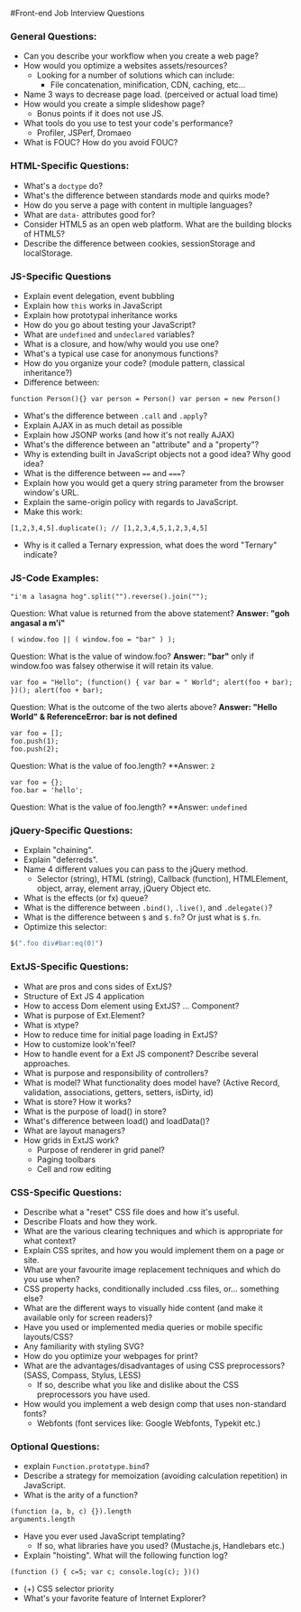 #Front-end Job Interview Questions

### General Questions:

* Can you describe your workflow when you create a web page?
* How would you optimize a websites assets/resources?
  * Looking for a number of solutions which can include:
    * File concatenation, minification, CDN, caching, etc…
* Name 3 ways to decrease page load. (perceived or actual load time)
* How would you create a simple slideshow page?
  * Bonus points if it does not use JS.
* What tools do you use to test your code's performance?
  * Profiler, JSPerf, Dromaeo
* What is FOUC? How do you avoid FOUC?

### HTML-Specific Questions:

* What's a `doctype` do?
* What's the difference between standards mode and quirks mode?
* How do you serve a page with content in multiple languages?
* What are `data-` attributes good for?
* Consider HTML5 as an open web platform. What are the building blocks of HTML5?
* Describe the difference between cookies, sessionStorage and localStorage.

### JS-Specific Questions

* Explain event delegation, event bubbling
* Explain how `this` works in JavaScript
* Explain how prototypal inheritance works
* How do you go about testing your JavaScript?
* What are `undefined` and `undeclared` variables?
* What is a closure, and how/why would you use one?
* What's a typical use case for anonymous functions?
* How do you organize your code? (module pattern, classical inheritance?)
* Difference between:
```
function Person(){} var person = Person() var person = new Person()
```
* What's the difference between `.call` and `.apply`?
* Explain AJAX in as much detail as possible
* Explain how JSONP works (and how it's not really AJAX)
* What's the difference between an "attribute" and a "property"?
* Why is extending built in JavaScript objects not a good idea? Why good idea?
* What is the difference between `==` and `===`?
* Explain how you would get a query string parameter from the browser window's URL.
* Explain the same-origin policy with regards to JavaScript.
* Make this work:
```
[1,2,3,4,5].duplicate(); // [1,2,3,4,5,1,2,3,4,5]
```
* Why is it called a Ternary expression, what does the word "Ternary" indicate?

### JS-Code Examples:

```
"i'm a lasagna hog".split("").reverse().join("");
```
Question: What value is returned from the above statement?
**Answer: "goh angasal a m'i"**

```
( window.foo || ( window.foo = "bar" ) );
```
Question: What is the value of window.foo?
**Answer: "bar"**
only if window.foo was falsey otherwise it will retain its value.

```
var foo = "Hello"; (function() { var bar = " World"; alert(foo + bar); })(); alert(foo + bar);
```
Question: What is the outcome of the two alerts above?
**Answer: "Hello World" & ReferenceError: bar is not defined**

```
var foo = [];
foo.push(1);
foo.push(2);
```
Question: What is the value of foo.length?
**Answer: `2`

```
var foo = {};
foo.bar = 'hello';
```
Question: What is the value of foo.length?
**Answer: `undefined`

### jQuery-Specific Questions:

* Explain "chaining".
* Explain "deferreds".
* Name 4 different values you can pass to the jQuery method.
  * Selector (string), HTML (string), Callback (function), HTMLElement, object, array, element array, jQuery Object etc.
* What is the effects (or fx) queue?
* What is the difference between `.bind()`, `.live()`, and `.delegate()`?
* What is the difference between `$` and `$.fn`? Or just what is `$.fn`.
* Optimize this selector:
```javascript
$(".foo div#bar:eq(0)")
```

### ExtJS-Specific Questions:

* What are pros and cons sides of ExtJS?
* Structure of Ext JS 4 application
* How to access Dom element using ExtJS? … Component?
* What is purpose of Ext.Element?
* What is xtype?
* How to reduce time for initial page loading in ExtJS?
* How to customize look'n'feel?
* How to handle event for a Ext JS component? Describe several approaches.
* What is purpose and responsibility of controllers?
* What is model? What functionality does model have? (Active Record, validation, associations, getters, setters, isDirty, id)
* What is store? How it works?
* What is the purpose of load() in store?
* What's difference between load() and loadData()?
* What are layout managers?
* How grids in ExtJS work?
    * Purpose of renderer in grid panel?
    * Paging toolbars
    * Cell and row editing

### CSS-Specific Questions:

* Describe what a "reset" CSS file does and how it's useful.
* Describe Floats and how they work.
* What are the various clearing techniques and which is appropriate for what context?
* Explain CSS sprites, and how you would implement them on a page or site.
* What are your favourite image replacement techniques and which do you use when?
* CSS property hacks, conditionally included .css files, or... something else?
* What are the different ways to visually hide content (and make it available only for screen readers)?
* Have you used or implemented media queries or mobile specific layouts/CSS?
* Any familiarity with styling SVG?
* How do you optimize your webpages for print?
* What are the advantages/disadvantages of using CSS preprocessors? (SASS, Compass, Stylus, LESS)
  * If so, describe what you like and dislike about the CSS preprocessors you have used.
* How would you implement a web design comp that uses non-standard fonts?
  * Webfonts (font services like: Google Webfonts, Typekit etc.)

### Optional Questions:

* explain `Function.prototype.bind`?
* Describe a strategy for memoization (avoiding calculation repetition) in JavaScript.
* What is the arity of a function?
```
(function (a, b, c) {}).length
arguments.length
```
* Have you ever used JavaScript templating?
  * If so, what libraries have you used? (Mustache.js, Handlebars etc.)
* Explain "hoisting". What will the following function log?
```
(function () { c=5; var c; console.log(c); })()
```
* (+) CSS selector priority
* What's your favorite feature of Internet Explorer?
